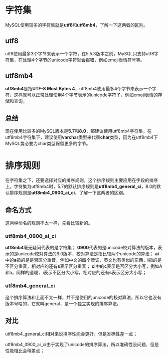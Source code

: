 # 字符集
MySQL使用较多的字符集就是**utf8**和**utf8mb4**，了解一下这两者的区别。
## utf8
utf8使用最多3个字节来表示一个字符，在5.5.3版本之前，MySQL只支持utf8字符集，在处理4个字节的unicode字符就会报错，例如emoji表情符号等。
## utf8mb4
**utf8mb4**是指**UTF-8 Most Bytes 4**，utf8mb4使用最多4个字节来表示一个字符，这样就可以正常处理使用4个字节表示的unicode字符了，例如emoji表情的存储和查询。
## 总结
现在使用比较多的MySQL版本是**5.7**和**8.0**，都建议使用utf8mb4字符集，在utf8mb4字符集下，建议使用**varchar**类型来代替**char**类型，因为在utf8mb4下MySQL势必要为char类型保留更多的字节。
# 排序规则
在字符集之下，还要选择对应的排序规则，这个排序规则主要应用在字段的排序上。字符集为utf8mb4时，5.7的默认排序规则是**utf8mb4_general_ci**，8.0的默认排序规则是**utf8mb4_0900_ai_ci**，了解一下这两者的区别。

## 命名方式

这两种命名的规则不太一样，先看比较新的。

### utf8mb4_0900_ai_ci

**utf8mb4**毫无疑问代表的是字符集；
**0900**代表的是unicode校对算法的版本，表示的是unicode校对算法的9.0版本，校对算法是指比较两个unicode的算法；
**ai**中的**a**指的是是否区分重音，例如中文的四个音调，英文也有类似的东西，**i**指的是不区分重音，相对应的还有**s**表示区分重音；
**ci**中的**c**表示是否区分大小写，例如A和a，同样的道理，**i**表示不区分大小写，相对应的还有**s**表示区分大小写；

### utf8mb4_general_ci

这个排序算法和上面不太一样，并不是使用的unicode的校对算法，所以它也没有版本号啥的，它就叫general，是一个独立实现的排序算法。

## 对比

utf8mb4_general_ci相对来说排序性能会更好，但是准确性差一点；

utf8mb4_0900_ai_ci由于实现了unicode的排序算法，所以准确性没问题，但是性能相比会稍差点；


